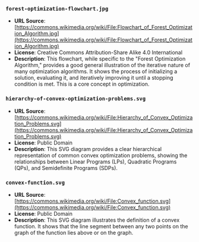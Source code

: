 ### `forest-optimization-flowchart.jpg`

* **URL Source**: [https://commons.wikimedia.org/wiki/File:Flowchart_of_Forest_Optimization_Algorithm.jpg](https://commons.wikimedia.org/wiki/File:Flowchart_of_Forest_Optimization_Algorithm.jpg)
* **License**: Creative Commons Attribution-Share Alike 4.0 International
* **Description**: This flowchart, while specific to the "Forest Optimization Algorithm," provides a good general illustration of the iterative nature of many optimization algorithms. It shows the process of initializing a solution, evaluating it, and iteratively improving it until a stopping condition is met. This is a core concept in optimization.

### `hierarchy-of-convex-optimization-problems.svg`

* **URL Source**: [https://commons.wikimedia.org/wiki/File:Hierarchy_of_Convex_Optimization_Problems.svg](https://commons.wikimedia.org/wiki/File:Hierarchy_of_Convex_Optimization_Problems.svg)
* **License**: Public Domain
* **Description**: This SVG diagram provides a clear hierarchical representation of common convex optimization problems, showing the relationships between Linear Programs (LPs), Quadratic Programs (QPs), and Semidefinite Programs (SDPs).

### `convex-function.svg`

* **URL Source**: [https://commons.wikimedia.org/wiki/File:Convex_function.svg](https://commons.wikimedia.org/wiki/File:Convex_function.svg)
* **License**: Public Domain
* **Description**: This SVG diagram illustrates the definition of a convex function. It shows that the line segment between any two points on the graph of the function lies above or on the graph.
